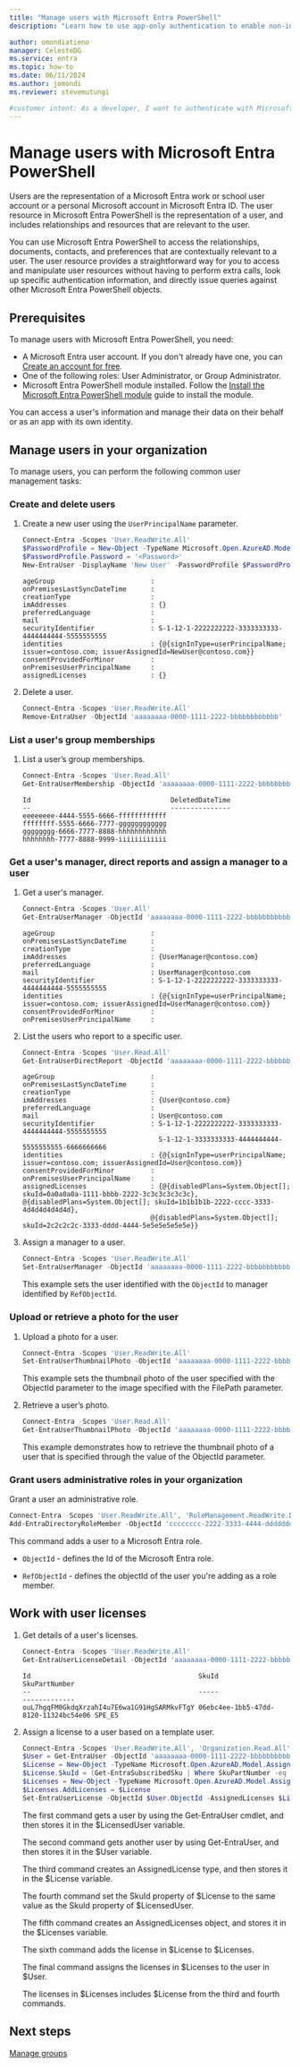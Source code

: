 ```yaml
---
title: "Manage users with Microsoft Entra PowerShell"
description: "Learn how to use app-only authentication to enable non-interactive scenarios with the Microsoft Entra PowerShell SDK."

author: omondiatieno
manager: CelesteDG
ms.service: entra
ms.topic: how-to
ms.date: 06/11/2024
ms.author: jomondi
ms.reviewer: stevemutungi

#customer intent: As a developer, I want to authenticate with Microsoft Entra using app-only access, so that I can perform non-interactive operations, such as listing users and groups, using the Microsoft Entra PowerShell SDK.
---
```


# Manage users with Microsoft Entra PowerShell

Users are the representation of a Microsoft Entra work or school user account or a personal Microsoft account in Microsoft Entra ID. The user resource in Microsoft Entra PowerShell is the representation of a user, and includes relationships and resources that are relevant to the user.

You can use Microsoft Entra PowerShell to access the relationships, documents, contacts, and preferences that are contextually relevant to a user. The user resource provides a straightforward way for you to access and manipulate user resources without having to perform extra calls, look up specific authentication information, and directly issue queries against other Microsoft Entra PowerShell objects.

## Prerequisites

To manage users with Microsoft Entra PowerShell, you need:

- A Microsoft Entra user account. If you don't already have one, you can [Create an account for free][create-acount].
- One of the following roles: User Administrator, or Group Administrator.
- Microsoft Entra PowerShell module installed. Follow the [Install the Microsoft Entra PowerShell module][installation] guide to install the module.

You can access a user's information and manage their data on their behalf or as an app with its own identity.

## Manage users in your organization

To manage users, you can perform the following common user management tasks:

### Create and delete users

1. Create a new user using the `UserPrincipalName` parameter.

    ```powershell
    Connect-Entra -Scopes 'User.ReadWrite.All'
    $PasswordProfile = New-Object -TypeName Microsoft.Open.AzureAD.Model.PasswordProfile
    $PasswordProfile.Password = '<Password>'
    New-EntraUser -DisplayName 'New User' -PasswordProfile $PasswordProfile -UserPrincipalName 'NewUser@contoso.com' -AccountEnabled $true -MailNickName 'NewUser'
    ```

    ```output
    ageGroup                        :
    onPremisesLastSyncDateTime      :
    creationType                    :
    imAddresses                     : {}
    preferredLanguage               :
    mail                            :
    securityIdentifier              : S-1-12-1-2222222222-3333333333-4444444444-5555555555
    identities                      : {@{signInType=userPrincipalName; issuer=contoso.com; issuerAssignedId=NewUser@contoso.com}}
    consentProvidedForMinor         :
    onPremisesUserPrincipalName     :
    assignedLicenses                : {}
    ```

1. Delete a user.

    ```powershell
    Connect-Entra -Scopes 'User.ReadWrite.All'
    Remove-EntraUser -ObjectId 'aaaaaaaa-0000-1111-2222-bbbbbbbbbbbb'
    ```

### List a user's group memberships

1. List a user’s group memberships.

    ```powershell
    Connect-Entra -Scopes 'User.Read.All'
    Get-EntraUserMembership -ObjectId 'aaaaaaaa-0000-1111-2222-bbbbbbbbbbbb'
    ```

    ```output
    Id                                   DeletedDateTime
    --                                   ---------------
    eeeeeeee-4444-5555-6666-ffffffffffff
    ffffffff-5555-6666-7777-gggggggggggg
    gggggggg-6666-7777-8888-hhhhhhhhhhhh
    hhhhhhhh-7777-8888-9999-iiiiiiiiiiii
    ```

### Get a user's manager, direct reports and assign a manager to a user

1. Get a user's manager.

    ```powershell
    Connect-Entra -Scopes 'User.All'
    Get-EntraUserManager -ObjectId 'aaaaaaaa-0000-1111-2222-bbbbbbbbbbbb'
    ```

    ```output
    ageGroup                        :
    onPremisesLastSyncDateTime      :
    creationType                    :
    imAddresses                     : {UserManager@contoso.com}
    preferredLanguage               :
    mail                            : UserManager@contoso.com
    securityIdentifier              : S-1-12-1-2222222222-3333333333-4444444444-5555555555
    identities                      : {@{signInType=userPrincipalName; issuer=contoso.com; issuerAssignedId=UserManager@contoso.com}}
    consentProvidedForMinor         :
    onPremisesUserPrincipalName     :
    ```

1. List the users who report to a specific user.

    ```powershell
    Connect-Entra -Scopes 'User.Read.All'
    Get-EntraUserDirectReport -ObjectId 'aaaaaaaa-0000-1111-2222-bbbbbbbbbbbb'
    ```

    ```output
    ageGroup                        :
    onPremisesLastSyncDateTime      :
    creationType                    :
    imAddresses                     : {User@contoso.com}
    preferredLanguage               :
    mail                            : User@contoso.com
    securityIdentifier              : S-1-12-1-2222222222-3333333333-4444444444-5555555555
                                      S-1-12-1-3333333333-4444444444-5555555555-6666666666
    identities                      : {@{signInType=userPrincipalName; issuer=contoso.com; issuerAssignedId=User@contoso.com}}
    consentProvidedForMinor         :
    onPremisesUserPrincipalName     :
    assignedLicenses                : {@{disabledPlans=System.Object[]; skuId=0a0a0a0a-1111-bbbb-2222-3c3c3c3c3c3c}, @{disabledPlans=System.Object[]; skuId=1b1b1b1b-2222-cccc-3333-4d4d4d4d4d4d},
                                    @{disabledPlans=System.Object[]; skuId=2c2c2c2c-3333-dddd-4444-5e5e5e5e5e5e}}
    ```

1. Assign a manager to a user.

    ```powershell
    Connect-Entra -Scopes 'User.ReadWrite.All'
    Set-EntraUserManager -ObjectId 'aaaaaaaa-0000-1111-2222-bbbbbbbbbbbb' -RefObjectId 'bbbbbbbb-1111-2222-3333-cccccccccccc'
    ```

   This example sets the user identified with the `ObjectId` to manager identified by `RefObjectId`.

### Upload or retrieve a photo for the user

1. Upload a photo for a user.

    ```powershell
    Connect-Entra -Scopes 'User.ReadWrite.All'
    Set-EntraUserThumbnailPhoto -ObjectId 'aaaaaaaa-0000-1111-2222-bbbbbbbbbbbb' -FilePath D:\UserThumbnailPhoto.jpg
    ```

    This example sets the thumbnail photo of the user specified with the ObjectId parameter to the image specified with the FilePath parameter.

1. Retrieve a user’s photo.

    ```powershell
    Connect-Entra -Scopes 'User.Read.All'
    Get-EntraUserThumbnailPhoto -ObjectId 'aaaaaaaa-0000-1111-2222-bbbbbbbbbbbb'
    ```

    This example demonstrates how to retrieve the thumbnail photo of a user that is specified through the value of the ObjectId parameter.

### Grant users administrative roles in your organization

Grant a user an administrative role.

```powershell
Connect-Entra -Scopes 'User.ReadWrite.All', 'RoleManagement.ReadWrite.Directory'
Add-EntraDirectoryRoleMember -ObjectId 'cccccccc-2222-3333-4444-dddddddddddd' -RefObjectId 'aaaaaaaa-0000-1111-2222-bbbbbbbbbbbb'
```

This command adds a user to a Microsoft Entra role.

- `ObjectId` - defines the Id of the Microsoft Entra role.

- `RefObjectId` - defines the objectId of the user you're adding as a role member.

## Work with user licenses

1. Get details of a user's licenses.

    ```powershell
    Connect-Entra -Scopes 'User.ReadWrite.All'
    Get-EntraUserLicenseDetail -ObjectId 'aaaaaaaa-0000-1111-2222-bbbbbbbbbbbb'
    ```

    ```output
    Id                                          SkuId                                SkuPartNumber
    --                                          -----                                -------------
    ouL7hgqFM0GkdqXrzahI4u7E6wa1G91HgSARMkvFTgY 06ebc4ee-1bb5-47dd-8120-11324bc54e06 SPE_E5
    ```

1. Assign a license to a user based on a template user.

    ```powershell
    Connect-Entra -Scopes 'User.ReadWrite.All', 'Organization.Read.All','AuditLog.Read.all'
    $User = Get-EntraUser -ObjectId 'aaaaaaaa-0000-1111-2222-bbbbbbbbbbbb'  
    $License = New-Object -TypeName Microsoft.Open.AzureAD.Model.AssignedLicense 
    $License.SkuId = (Get-EntraSubscribedSku | Where SkuPartNumber -eq 'FLOW_FREE').SkuId
    $Licenses = New-Object -TypeName Microsoft.Open.AzureAD.Model.AssignedLicenses 
    $Licenses.AddLicenses = $License 
    Set-EntraUserLicense -ObjectId $User.ObjectId -AssignedLicenses $Licenses
    ```

    The first command gets a user by using the Get-EntraUser cmdlet, and then stores it in the $LicensedUser variable.

    The second command gets another user by using Get-EntraUser, and then stores it in the $User variable.

    The third command creates an AssignedLicense type, and then stores it in the $License variable.

    The fourth command set the SkuId property of $License to the same value as the SkuId property of $LicensedUser.

    The fifth command creates an AssignedLicenses object, and stores it in the $Licenses variable.

    The sixth command adds the license in $License to $Licenses.

    The final command assigns the licenses in $Licenses to the user in $User.

    The licenses in $Licenses includes $License from the third and fourth commands.

## Next steps

[Manage groups][tutorial-groups]

<!-- link references -->

[installation]: installation.md
[tutorial-groups]: tutorial-groups.md
[create-acount]: https://azure.microsoft.com/free/?WT.mc_id=A261C142F

